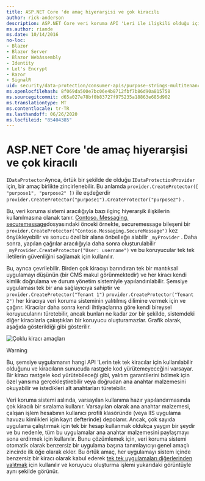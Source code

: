 ```yaml
---
title: ASP.NET Core 'de amaç hiyerarşisi ve çok kiracılı
author: rick-anderson
description: ASP.NET Core veri koruma API 'Leri ile ilişkili olduğu için amaç dize hiyerarşisi ve çok kiracılı olma hakkında bilgi edinin.
ms.author: riande
ms.date: 10/14/2016
no-loc:
- Blazor
- Blazor Server
- Blazor WebAssembly
- Identity
- Let's Encrypt
- Razor
- SignalR
uid: security/data-protection/consumer-apis/purpose-strings-multitenancy
ms.openlocfilehash: 8f069da500e7bc06e4b8712fbf7b86d90a815758
ms.sourcegitcommit: d65a027e78bf0b83727f975235a18863e685d902
ms.translationtype: MT
ms.contentlocale: tr-TR
ms.lasthandoff: 06/26/2020
ms.locfileid: "85404385"
---
```

# <a name="purpose-hierarchy-and-multi-tenancy-in-aspnet-core"></a>ASP.NET Core 'de amaç hiyerarşisi ve çok kiracılı

`IDataProtector`Ayrıca, örtük bir şekilde de olduğu `IDataProtectionProvider` için, bir amaç birlikte zincirlenebilir. Bu anlamda `provider.CreateProtector([ "purpose1", "purpose2" ])` ile eşdeğerdir `provider.CreateProtector("purpose1").CreateProtector("purpose2")` .

Bu, veri koruma sistemi aracılığıyla bazı ilginç hiyerarşik ilişkilerin kullanılmasına olanak tanır. [Contoso. Messaging. securemessage](xref:security/data-protection/consumer-apis/purpose-strings#data-protection-contoso-purpose)dosyasındaki önceki örnekte, securemessage bileşeni bir `provider.CreateProtector("Contoso.Messaging.SecureMessage")` kez önyükleyebilir ve sonucu özel bir alana önbelleğe alabilir `_myProvider` . Daha sonra, yapılan çağrılar aracılığıyla daha sonra oluşturulabilir `_myProvider.CreateProtector("User: username")` ve bu koruyucular tek tek iletilerin güvenliğini sağlamak için kullanılır.

Bu, ayrıca çevrilebilir. Birden çok kiracıyı barındıran tek bir mantıksal uygulamayı düşünün (bir CMS makul görünmektedir) ve her kiracı kendi kimlik doğrulama ve durum yönetim sistemiyle yapılandırılabilir. Şemsiye uygulaması tek bir ana sağlayıcıya sahiptir ve `provider.CreateProtector("Tenant 1")` `provider.CreateProtector("Tenant 2")` her kiracıya veri koruma sisteminin yalıtılmış dilimine vermek için ve çağırır. Kiracılar daha sonra kendi ihtiyaçlarına göre kendi bireysel koruyucularını türetebilir, ancak bunları ne kadar zor bir şekilde, sistemdeki diğer kiracılarla çakıştıkları bir koruyucu oluşturamazlar. Grafik olarak, aşağıda gösterildiği gibi gösterilir.

![Çoklu kiracı amaçları](purpose-strings-multitenancy/_static/purposes-multi-tenancy.png)

>[!WARNING]
> Bu, şemsiye uygulamanın hangi API 'Lerin tek tek kiracılar için kullanılabilir olduğunu ve kiracıların sunucuda rastgele kod yürütemeyeceğini varsayar. Bir kiracı rastgele kod yürütebileceği gibi, yalıtım garantilerini bölmek için özel yansıma gerçekleştirebilir veya doğrudan ana anahtar malzemesini okuyabilir ve istedikleri alt anahtarları türetebilir.

Veri koruma sistemi aslında, varsayılan kullanıma hazır yapılandırmasında çok kiracılı bir sıralama kullanır. Varsayılan olarak ana anahtar malzemesi, çalışan işlem hesabının kullanıcı profili klasöründe (veya IIS uygulama havuzu kimlikleri için kayıt defterinde) depolanır. Ancak, çok sayıda uygulama çalıştırmak için tek bir hesap kullanmak oldukça yaygın bir şeydir ve bu nedenle, tüm bu uygulamalar ana anahtar malzemesini paylaşmayı sona erdirmek için kullanılır. Bunu çözümlemek için, veri koruma sistemi otomatik olarak benzersiz bir uygulama başına tanımlayıcıyı genel amaçlı zincirde ilk öğe olarak ekler. Bu örtük amaç, her uygulamayı sistem içinde benzersiz bir kiracı olarak kabul ederek [tek tek uygulamaları diğerlerinden yalıtmak](xref:security/data-protection/configuration/overview#per-application-isolation) için kullanılır ve koruyucu oluşturma işlemi yukarıdaki görüntüyle aynı şekilde görünür.

